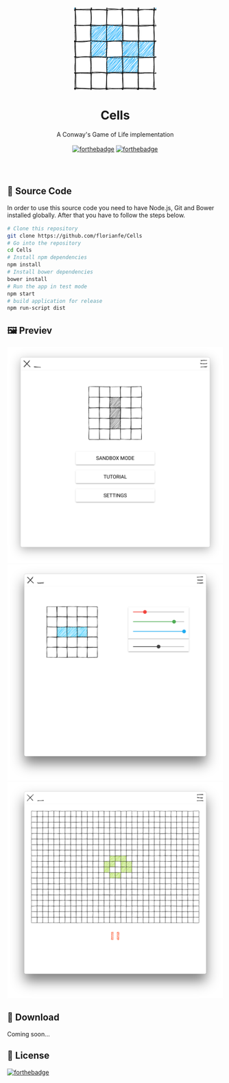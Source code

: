 <p align="center">
  <img alt="Icon" src="https://github.com/FlorianFe/Cells/blob/master/doc/assets/logo.png?raw=true">
  <h1 align="center">Cells</h1>
  <p align="center">A Conway's Game of Life implementation<br><br>
    <a href="http://forthebadge.com"><img alt="forthebadge" src="http://forthebadge.com/images/badges/built-with-love.svg"></a>
  <a href="http://forthebadge.com"><img alt="forthebadge" src="http://forthebadge.com/images/badges/uses-js.svg"></a>
  </p>
</p>

<br><br>

## 📝 Source Code

In order to use this source code you need to have Node.js, Git and Bower installed globally. After that you have to follow the steps below.

```bash
# Clone this repository
git clone https://github.com/florianfe/Cells
# Go into the repository
cd Cells
# Install npm dependencies
npm install
# Install bower dependencies
bower install
# Run the app in test mode
npm start
# build application for release
npm run-script dist
```


## 🖼 Previev

<img alt="Screenshot 1" src="https://github.com/FlorianFe/Cells/blob/master/doc/assets/screenshot-1.png?raw=true">
<img alt="Screenshot 2" src="https://github.com/FlorianFe/Cells/blob/master/doc/assets/screenshot-2.png?raw=true">
<img alt="Screenshot 3" src="https://github.com/FlorianFe/Cells/blob/master/doc/assets/screenshot-3.png?raw=true">


## 💾 Download

Coming soon...


## 📖 License
[![forthebadge](http://forthebadge.com/images/badges/cc-0.svg)](https://creativecommons.org/publicdomain/zero/1.0/)
